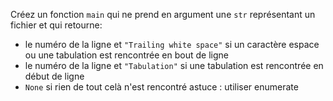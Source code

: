 Créez un fonction `main` qui ne prend en argument une `str` représentant un fichier et qui retourne:
- le numéro de la ligne et `"Trailing white space"` si un caractère espace ou une tabulation est rencontrée en bout de ligne
- le numéro de la ligne et `"Tabulation"` si une tabulation est rencontrée en début de ligne
- `None` si rien de tout celà n'est rencontré
astuce : utiliser enumerate